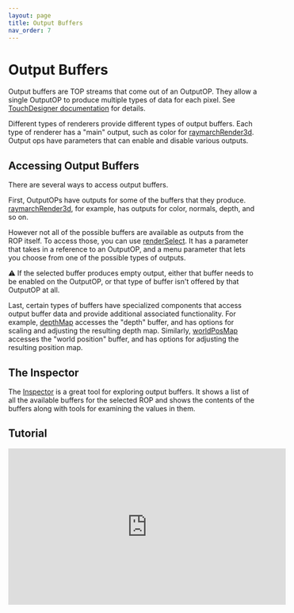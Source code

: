 ```yaml
---
layout: page
title: Output Buffers
nav_order: 7
---
```


# Output Buffers

Output buffers are TOP streams that come out of an OutputOP. They allow a single OutputOP to produce multiple types of data for each pixel. See [TouchDesigner documentation](https://docs.derivative.ca/Write_a_GLSL_TOP#Outputting_to_Multiple_Color_Buffers) for details.

Different types of renderers provide different types of output buffers. Each type of renderer has a "main" output, such as color for [raymarchRender3d]. Output ops have parameters that can enable and disable various outputs.

## Accessing Output Buffers

There are several ways to access output buffers.

First, OutputOPs have outputs for some of the buffers that they produce. [raymarchRender3d], for example, has outputs for color, normals, depth, and so on.

However not all of the possible buffers are available as outputs from the ROP itself. To access those, you can use [renderSelect]. It has a parameter that takes in a reference to an OutputOP, and a menu parameter that lets you choose from one of the possible types of outputs.

:warning: If the selected buffer produces empty output, either that buffer needs to be enabled on the OutputOP, or that type of buffer isn't offered by that OutputOP at all.

Last, certain types of buffers have specialized components that access output buffer data and provide additional associated functionality. For example, [depthMap] accesses the "depth" buffer, and has options for scaling and adjusting the resulting depth map. Similarly, [worldPosMap] accesses the "world position" buffer, and has options for adjusting the resulting position map.

## The Inspector

The [Inspector] is a great tool for exploring output buffers. It shows a list of all the available buffers for the selected ROP and shows the contents of the buffers along with tools for examining the values in them.

## Tutorial

<iframe width="560" height="315" src="https://www.youtube.com/embed/hLRIZ0yz9DI" frameborder="0" allow="accelerometer; autoplay; clipboard-write; encrypted-media; gyroscope; picture-in-picture" allowfullscreen></iframe>


[raymarchRender3d]: /raytk/reference/operators/output/raymarchRender3d
[renderSelect]: /raytk/reference/operators/output/renderSelect
[depthMap]: /raytk/reference/operators/post/depthMap
[worldPosMap]: /raytk/reference/operators/post/worldPosMap
[Inspector]: /raytk/guide/inspector